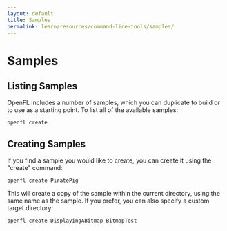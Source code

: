 ```yaml
---
layout: default
title: Samples
permalink: learn/resources/command-line-tools/samples/
---
```


# Samples

## Listing Samples

OpenFL includes a number of samples, which you can duplicate to build or to use as a starting point. To list all of the available samples:

    openfl create

## Creating Samples

If you find a sample you would like to create, you can create it using the "create" command:

    openfl create PiratePig

This will create a copy of the sample within the current directory, using the same name as the sample. If you prefer, you can also specify a custom target directory:

    openfl create DisplayingABitmap BitmapTest

